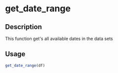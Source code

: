 # get_date_range

## Description

This function get's all available dates in the data sets

## Usage

```r
get_date_range(df)
```

